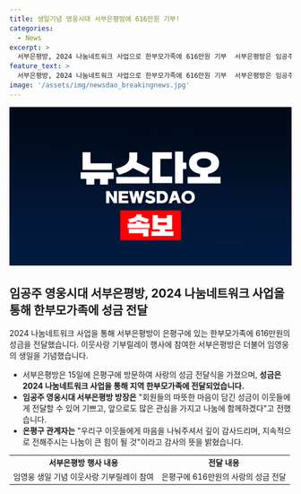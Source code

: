 ```yaml
---
title: 생일기념 영웅시대 서부은평방에 616만원 기부!
categories:
  - News
excerpt: >
  서부은평방, 2024 나눔네트워크 사업으로 한부모가족에 616만원 기부  서부은평방은 임공주 방장과 회원들의 참여로 은평구에 616만원의 성금을 전달했다. 이 성금은 2024 나눔네트워크를 통해 한부모가족에 도움이 될 것이며, 방장은 앞으로도 나눔에 큰 관심을 가지고 함께하겠다고 전했다. 은평구 관계자는 이에 감사의 뜻을 밝혔으며, 더팩트는 24시간 제보를 기다린다. (150자)
feature_text: >
  서부은평방, 2024 나눔네트워크 사업으로 한부모가족에 616만원 기부  서부은평방은 임공주 방장과 회원들의 참여로 은평구에 616만원의 성금을 전달했다. 이 성금은 2024 나눔네트워크를 통해 한부모가족에 도움이 될 것이며, 방장은 앞으로도 나눔에 큰 관심을 가지고 함께하겠다고 전했다. 은평구 관계자는 이에 감사의 뜻을 밝혔으며, 더팩트는 24시간 제보를 기다린다. (150자)
image: '/assets/img/newsdao_breakingnews.jpg'
---
```


<p><img src="/assets/img/newsdao_breakingnews.jpg" alt="firstkoreanews 속보" /></p>

<h2 data-ke-size="size26">임공주 영웅시대 서부은평방, 2024 나눔네트워크 사업을 통해 한부모가족에 성금 전달</h2>

<p data-ke-size="size16">2024 나눔네트워크 사업을 통해 서부은평방이 은평구에 있는 한부모가족에 616만원의 성금을 전달했습니다. 이웃사랑 기부릴레이 행사에 참여한 서부은평방은 더불어 임영웅의 생일을 기념했습니다.</p>

<ul>
    <li>서부은평방은 15일에 은평구에 방문하여 사랑의 성금 전달식을 가졌으며, <b>성금은 2024 나눔네트워크 사업을 통해 지역 한부모가족에 전달되었습니다.</b></li>
    <li><b>임공주 영웅시대 서부은평방 방장은</b> "회원들의 따뜻한 마음이 담긴 성금이 이웃들에게 전달할 수 있어 기쁘고, 앞으로도 많은 관심을 가지고 나눔에 함께하겠다"고 전했습니다.</li>
    <li><b>은평구 관계자는</b> "우리구 이웃들에게 마음을 나눠주셔서 깊이 감사드리며, 지속적으로 전해주시는 나눔이 큰 힘이 될 것"이라고 감사의 뜻을 밝혔습니다.</li>
</ul>

<table style="width: 100%;" data-ke-style="style1">
    <tbody>
        <tr>
            <td style="text-align: center; height: 17px;"><b>서부은평방 행사 내용</b></td>
            <td style="text-align: center; height: 17px;"><b>전달 내용</b></td>
        </tr>
        <tr>
            <td style="text-align: left;">임영웅 생일 기념 이웃사랑 기부릴레이 참여</td>
            <td style="text-align: left;">은평구에 616만원의 사랑의 성금 전달</td>
        </tr>
    </tbody>
</table>
